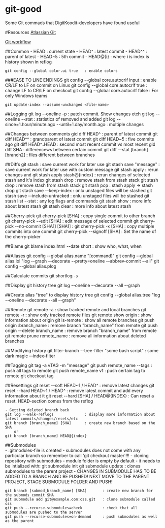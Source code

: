 # git-good
Some Git commads that DigitKoodit-developers have found useful


#Resources 
[Atlassian Git](https://www.atlassian.com/git)

[Git workflow](http://nvie.com/posts/a-successful-git-branching-model/)
  
##Common 
	- HEAD 		: current state
	- HEAD^		: latest commit
	- HEAD^^	: parent of latest
	- HEAD~5	: 5th commit
	- HEAD@{i} 	: where i is index is history shown in reflog

	git config --global color.ui true	: enable colors
###EASE TO LINE ENDINGS	
	git config --global core.autocrlf input 	: enable CR/LF to LF on commit on Linux
	git config --global core.autocrlf true		: change LF to CR/LF on checkout
	git config --global core.autocrlf false 	: For only Windows teams

	git update-index --assume-unchanged <file-name>

##Logging
	git log --oneline -p	 	: patch commit. Show changes etch 
	git log --oneline --stat	: statistics of removed and added
	git log --since=1.hour/minute.ago --until=1.day/month.ago	: multiple changes 

##Changes between comments
	gid diff HEAD^ 		: parent of latest commit
	git diff HEAD^^		: grandparent of latest commit
	git diff HEAD~5		: five commits ago
	git diff HEAD^..HEAD	: second most recent commit vs most recent
	gid diff SHA		: differencews between certain commit
	git diff --stat [branch] [branch2] 	: files different between branches
  
##Diffs 
	git stash						: save current work for later use
	git stash save "message"		: save current work for later use with custom message 
	git stash apply					: rerun changes and 
	git stash apply stash@{index}	: rerun changes of selected stash and it's index
	git stash drop					: remove stash from stash stack
	git stash drop					: remove stash from stash stack
	git stash pop					: stash apply -> stash drop
	git stash save --keep-index		: onlu unstaged files will be stashed
	git stash save --include-untracked	: onlu unstaged files will be stashed
	git stash list --stat 			: any log flags and commands
	git stash show 		 			: more info about latest stash
	git stash clear 		 		: more info about latest stash

##Cherry-pick
	git cherry-pick [SHA]			: copy single commit to other branch
	git cherry-pick --edit [SHA]	: edit message of selected commit
	git cherry-pick --no-commit [SHA1] [SHA1]	: 
	git cherry-pick -x [SHA]		: copy multiple commits into one commit
	git cherry-pick --signoff [SHA]	: Set the name of the cherry-picker

##Blame
	git blame index.html --date short 	: show who, what, when

##Aliases
	git config --global alias.name  "[command]"
	git config --global alias.lol  "log --graph --decorate --pretty=oneline --abbrev-commit --all"
	git config --global alias.plog 
  
##Calculate commits 
	git shortlog -s 

##Display git history tree
	git log --oneline --decorate --all --graph

##Create alias "tree" to display history tree
	git config --global alias.tree "log --oneline --decorate --all --graph"

##Remote 
	git remote -a						: show tracked remote and local branches
	git remote -r						: show only tracked remote files
	git remote show origin				: show information about origin
	git ls-remote						: show all remote branches
	git push origin :branch_name		: remove branch "branch_name" from remote
	git push origin --delete branch_name	: remove branch "branch_name" from remote
	git remote prune remote_name 		: remove all information about deleted branches 

##Modifying history 
	git filter-branch --tree-filter "some bash script" 	: some dark magic
					  --index-filter

##Tagging 
	git tag -a vTAG -m "message" 
	git push remote_name --tags 	: push all tags to remote 
	git push remote_name v1 		: push certain tag to remote 
	git checkout tag

##Resettings
	git reset --soft HEAD~1 / HEAD^ 		: remove latest changes 
	git reset --hard HEAD~1 / HEAD^ 		: remove latest commit and add every information about it
	git reset --hard [SHA] / HEAD@{INDEX} 	: Can reset a reset. HEAD-section comes from the reflog

	- Getting deleted branch back
	git log --walk-reflogs				: display more information about latest commits/changes/resets/etc
	git branch [branch_name] [SHA]		: create new branch based on the SHA
		or
	git branch [branch_name] HEAD@{index}
  
##Submodules  
	- .gitmodules-file is created
	- submodules does not come with any particular branch so remember to call 'git checkout master'!!!
	- cloning repository with submodules
		- module folder is empty by default
		- it needs to be intialized with:
			git submodule init
			git submodule update 	: clones submodules to the parent project
	- CHANGES IN SUBMODULE HAS TO BE ADDED TO A BRANCH AND BE PUSHED! NEXT MOVE TO THE PARENT PROJECT, STAGE SUBMODULE FOLDER AND PUSH!

	git branch [submod_branch_name] [SHA]		: create new branch for the submods commit SHA
	git submodule add git@example.com:css.git	: clone submodule called css
	git push --recurse-submodules=check 		: check that all submodules are pushed to the server
	git push --recurse-submodules=on-demand 	: push submodules as well as the parent

